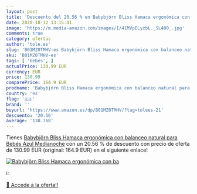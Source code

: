 ```yaml
---
layout: post
title: 'Descuento del 20.56 % en Babybjörn Bliss Hamaca ergonómica con ba'
date: 2020-10-12 13:15:41
image: 'https://m.media-amazon.com/images/I/41MVpELyzbL._SL400_.jpg'
comments: true
category: ofertas
author: 'tole.es'
slug: 'B01MZ0TMHV-es Babybjörn Bliss Hamaca ergonómica con balanceo natural...'
sku: 'B01MZ0TMHV-es'
tags: [ 'bebés', ]
actualPrice: 130.99 EUR
currency: EUR
price: 130.99
comparePrice: 164.9 EUR
prodname: 'Babybjörn Bliss Hamaca ergonómica con balanceo natural para Bebés  Azul Medianoche'
country: 'es'
flag: '🇪🇸'
brand: ''
buyurl: 'https://www.amazon.es/dp/B01MZ0TMHV/?tag=tolees-21'
descuento: '20.56'
average: '130.768'
---
```


Tienes [Babybjörn Bliss Hamaca ergonómica con balanceo natural para Bebés  Azul Medianoche](https://www.amazon.es/dp/B01MZ0TMHV/?tag=tolees-21) con un 20.56 % de descuento con precio de oferta de 130.99 EUR (original: 164.9 EUR) en el siguiente enlace!

[![Babybjörn Bliss Hamaca ergonómica con ba](https://m.media-amazon.com/images/I/41MVpELyzbL._SL400_.jpg)](https://www.amazon.es/dp/B01MZ0TMHV/?tag=tolees-21)

ℹ️:


[🛒 Accede a la oferta!!](https://www.amazon.es/dp/B01MZ0TMHV/?tag=tolees-21)
